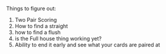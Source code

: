 Things to figure out:

1) Two Pair Scoring
2) How to find a straight
3) how to find a flush
4) is the Full house thing working yet?
5) Ability to end it early and see what your cards are paired at